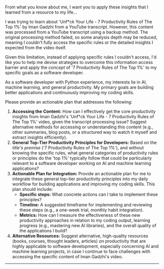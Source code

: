 From what you know about me, I want you to apply these insights that I learned from a resource to my life...

I was trying to learn about 'Unf*ck Your Life - 7 Productivity Rules of The Top 1%' by Iman Gadzhi from a YouTube transcript. However, this content was processed from a YouTube transcript using a backup method. The original processing method failed, so some analysis depth may be reduced, meaning I couldn't fully access the specific rules or the detailed insights I expected from the video itself.

Given this limitation, instead of applying specific rules I couldn't access, I'd like you to help me devise strategies to overcome this information access barrier and apply the *concept* of '7 Productivity Rules of The Top 1%' to my specific goals as a software developer.

As a software developer with Python experience, my interests lie in AI, machine learning, and general productivity. My primary goals are building better applications and continuously improving my coding skills.

Please provide an actionable plan that addresses the following:

1.  **Accessing the Content:** How can I effectively get the core productivity insights from Iman Gadzhi's 'Unf*ck Your Life - 7 Productivity Rules of The Top 1%' video, given the transcript processing issue? Suggest alternative methods for accessing or understanding this content (e.g., other summaries, blog posts, or a structured way to watch it myself and extract insights efficiently).
2.  **General Top-Tier Productivity Principles for Developers:** Based on the *title's premise* ('7 Productivity Rules of The Top 1%'), and without knowing the specific rules, what general categories of productivity rules or principles do the 'top 1%' typically follow that could be particularly relevant to a software developer working on AI and machine learning applications?
3.  **Actionable Plan for Integration:** Provide an actionable plan for me to integrate these general top-tier productivity principles into my daily workflow for building applications and improving my coding skills. This plan should include:
    *   **Specific steps:** What concrete actions can I take to implement these principles?
    *   **Timeline:** A suggested timeframe for implementing and reviewing these steps (e.g., a one-week trial, monthly habit integration).
    *   **Metrics:** How can I measure the effectiveness of these new productivity approaches in relation to my coding output, learning progress (e.g., mastering new AI libraries), and the overall quality of the applications I build?
4.  **Alternative Resources:** Suggest alternative, high-quality resources (books, courses, thought leaders, articles) on productivity that are highly applicable to software development, especially concerning AI and machine learning projects, in case I continue to face challenges with accessing the specific content of Iman Gadzhi's video.

----